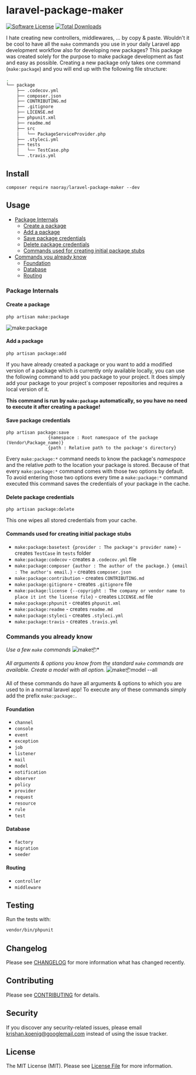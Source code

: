 # laravel-package-maker

[![Software License](https://img.shields.io/badge/license-MIT-brightgreen.svg?style=flat-square)](LICENSE.md)
[![Total Downloads](https://img.shields.io/packagist/dt/naoray/laravel-package-maker.svg?style=flat-square)](https://packagist.org/packages/naoray/laravel-package-maker)

I hate creating new controllers, middlewares, ... by copy & paste. Wouldn't it be cool to have all the `make` commands you use in your daily Laravel app development workflow also for developing new packages? This package was created solely for the purpose to make package development as fast and easy as possible. Creating a new package only takes one command (`make:package`) and you will end up with the following file structure:

```bash
.
└── package
    ├── .codecov.yml
    ├── composer.json
    ├── CONTRIBUTING.md
    ├── .gitignore
    ├── LICENSE.md
    ├── phpunit.xml
    ├── readme.md
    ├── src
    │   └── PackageServiceProvider.php
    ├── .styleci.yml
    ├── tests
    │   └── TestCase.php
    └── .travis.yml
```

## Install
`composer require naoray/laravel-package-maker --dev`

## Usage
- [Package Internals](#internals)
    + [Create a package](#internals-create)
    + [Add a package](#internals-add)
    + [Save package credentials](#internals-save)
	+ [Delete package credentials](#internals-delete)
	+ [Commands used for creating initial package stubs](#internals-stubs)
- [Commands you already know](#make-commands)
	+ [Foundation](#make-commands-foundation)
	+ [Database](#make-commands-database)
	+ [Routing](#make-commands-routing)

<a name="internals"/>

### Package Internals

<a name="internals-create"/>

#### Create a package
```
php artisan make:package
```

![make:package](https://user-images.githubusercontent.com/10154100/44323501-89bdf000-a452-11e8-8fc4-3ec5c451c30a.gif)

<a name="internals-add"/>

#### Add a package
```
php artisan package:add
```
If you have already created a package or you want to add a modified version of a package which is currently only available locally, you can use the following command to add you package to your project. It does simply add your package to your project`s composer repositories and requires a local version of it.

**This command is run by `make:package` automatically, so you have no need to execute it after creating a package!**

<a name="internals-save"/>

#### Save package credentials
```
php artisan package:save
				{namespace : Root namespace of the package (Vendor\Package_name)}
				{path : Relative path to the package's directory}
```
Every `make:package:*` command needs to know the package's *namespace* and the relative *path* to the location your package is stored. Because of that every `make:package:*` command comes with those two options by default. To avoid entering those two options every time a `make:package:*` command executed this command saves the credentials of your package in the cache.

<a name="internals-delete"/>

#### Delete package credentials
```
php artisan package:delete
```
This one wipes all stored credentials from your cache.

<a name="internals-stubs"/>

#### Commands used for creating initial package stubs
- `make:package:basetest {provider : The package's provider name}` - creates `TestCase` in `tests` folder
- `make:package:codecov` - creates a `.codecov.yml` file
- `make:package:composer {author : The author of the package.} {email : The author's email.}` - creates `composer.json`
- `make:package:contribution` - creates `CONTRIBUTING.md`
- `make:package:gitignore` - creates `.gitignore` file
- `make:package:license {--copyright : The company or vendor name to place it int the license file}` - creates `LICENSE.md` file
- `make:package:phpunit` - creates `phpunit.xml`
- `make:package:readme` - creates `readme.md`
- `make:package:styleci` - creates `.styleci.yml`
- `make:package:travis` - creates `.travis.yml`

<a name="make-commands"/>

### Commands you already know
*Use a few `make` commands*
![make:package:*](https://user-images.githubusercontent.com/10154100/44323506-8cb8e080-a452-11e8-9f7c-fb07462c9b96.gif)

*All arguments & options you know from the standard `make` commands are available. Create a model with all option.*
![make:package:model --all](https://user-images.githubusercontent.com/10154100/44323509-8f1b3a80-a452-11e8-9a98-1ecaa96b1ae6.gif)

All of these commands do have all arguments & options to which you are used to in a normal laravel app! To execute any of these commands simply add the prefix `make:package:`.

<a name="make-commands-foundation"/>

#### Foundation
- `channel`
- `console`
- `event`
- `exception`
- `job`
- `listener`
- `mail`
- `model`
- `notification`
- `observer`
- `policy`
- `provider`
- `request`
- `resource`
- `rule`
- `test`

<a name="make-commands-database"/>

#### Database
- `factory`
- `migration`
- `seeder`

<a name="make-commands-routing"/>

#### Routing
- `controller`
- `middleware`

## Testing
Run the tests with:

``` bash
vendor/bin/phpunit
```

## Changelog
Please see [CHANGELOG](CHANGELOG.md) for more information what has changed recently.

## Contributing
Please see [CONTRIBUTING](CONTRIBUTING.md) for details.

## Security
If you discover any security-related issues, please email krishan.koenig@googlemail.com instead of using the issue tracker.

## License
The MIT License (MIT). Please see [License File](/LICENSE.md) for more information.